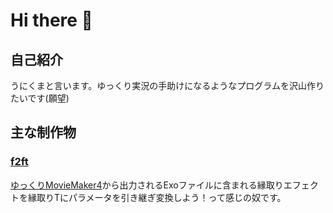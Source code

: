 # Hi there 👋
## 自己紹介
うにくまと言います。ゆっくり実況の手助けになるようなプログラムを沢山作りたいです(願望)
## 主な制作物
### [f2ft](https://github.com/unikuma/f2ft/releases)
[ゆっくりMovieMaker4](https://manjubox.net/ymm4)から出力されるExoファイルに含まれる縁取りエフェクトを縁取りTにパラメータを引き継ぎ変換しよう！って感じの奴です。
